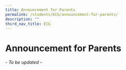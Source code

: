 ```yaml
---
title: Announcement for Parents
permalink: /students/ECG/announcement-for-parents/
description: ""
third_nav_title: ECG
---
```

# Announcement for Parents
_\- To be updated -_